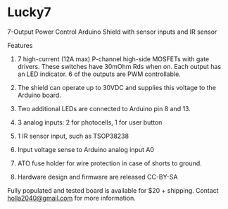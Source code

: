 Lucky7
======

7-Output Power Control Arduino Shield with sensor inputs and IR sensor

Features

1. 7 high-current (12A max) P-channel high-side MOSFETs with gate drivers. These switches have 30mOhm Rds when on. Each output has an LED indicator. 6 of the outputs are PWM controllable.

2. The shield can operate up to 30VDC and supplies this voltage to the Arduino board.

3. Two additional LEDs are connected to Arduino pin 8 and 13.

4. 3 analog inputs: 2 for photocells, 1 for user button

5. 1 IR sensor input, such as TSOP38238

6. Input voltage sense to Arduino analog input A0

7. ATO fuse holder for wire protection in case of shorts to ground.

8. Hardware design and firmware are released CC-BY-SA

Fully populated and tested board is available for $20 + shipping.  Contact holla2040@gmail.com for more information.
